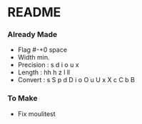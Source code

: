 # README #

### Already Made ###

* Flag #-+0 space 
* Width min.
* Precision : s d i o u x
* Length : hh h z l ll
* Convert : s S p d D i o O u U x X c C b B

### To Make ###

* Fix moulitest